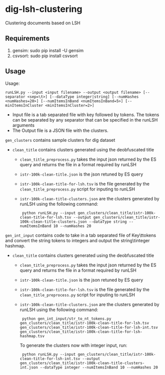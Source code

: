 dig-lsh-clustering
==================

Clustering documents based on LSH

Requirements
------------
1. gensim: sudo pip install -U gensim
2. csvsort: sudo pip install csvsort

Usage
-----

Usage: 
```
runLSH.py --input <input filename> --output <output filename> [--separator <sep=\t>] [--dataType integer|string] [--numHashes <numHashes=20>] [--numItemsInBand <numItemsInBand=5>] [--minItemsInCluster <minItemsInCluster=2>]
```

* Input file is a tab separated file with key followed by tokens. The tokens can be separated by any separator that can be specified in the runLSH arguments
* The Output file is a JSON file with the clusters.

```gen_clusters``` contains sample clusters for dig dataset
  *  ```clean_title``` contains clusters generated using the deobfuscated title
      *  ```clean_title_preprocess.py``` takes the input json returned by the ES query and returns the file in a format required by runLSH
      * ```istr-100k-clean-title.json``` is the json retuned by ES query
      * ```istr-100k-clean-title-for-lsh.tsv``` is the file generated by the ```clean_title_preprocess.py``` script for inputing to runLSH
      * ```istr-100k-clean-title-clusters.json``` are the clusters generated by runLSH using the following command:
        
        ```
         python runLSH.py --input gen_clusters/clean_title/istr-100k-clean-title-for-lsh.tsv --output gen_clusters/clean_title/istr-100k-clean-title-clusters.json --dataType string --numItemsInBand 10 --numHashes 20
        ```

  ```gen_int_input``` contains code to take in a tab separated file of Key\ttokens and convert the string tokens to integers and output the string\tinteger hashmap.
  *  ```clean_title``` contains clusters generated using the deobfuscated title
      *  ```clean_title_preprocess.py``` takes the input json returned by the ES query and returns the file in a format required by runLSH
      * ```istr-100k-clean-title.json``` is the json retuned by ES query
      * ```istr-100k-clean-title-for-lsh.tsv``` is the file generated by the ```clean_title_preprocess.py``` script for inputing to runLSH
      * ```istr-100k-clean-title-clusters.json``` are the clusters generated by runLSH using the following command:

        ```
         python gen_int_input/str_to_nt_tokens.py  gen_clusters/clean_title/istr-100k-clean-title-for-lsh.tsv  gen_clusters/clean_title/istr-100k-clean-title-for-lsh-int.tsv gen_clusters/clean_title/istr-100k-clean-title-for-lsh-hashmap.tsv
        ```

        To generate the clusters now with integer input, run:
        ```
         python runLSH.py --input gen_clusters/clean_title/istr-100k-clean-title-for-lsh-int.tsv --output gen_clusters/clean_title/istr-100k-clean-title-clusters-int.json --dataType integer --numItemsInBand 10 --numHashes 20
        ```
